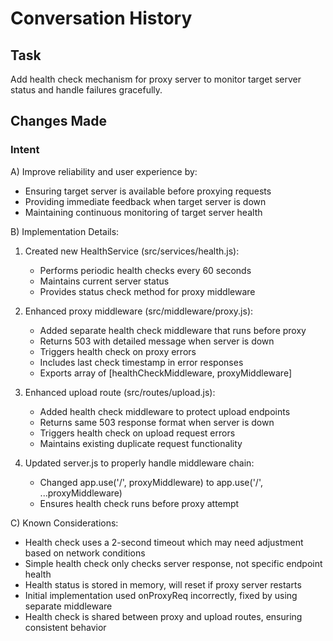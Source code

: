 # Conversation History

## Task
Add health check mechanism for proxy server to monitor target server status and handle failures gracefully.

## Changes Made

### Intent
A) Improve reliability and user experience by:
   - Ensuring target server is available before proxying requests
   - Providing immediate feedback when target server is down
   - Maintaining continuous monitoring of target server health

B) Implementation Details:
   1. Created new HealthService (src/services/health.js):
      - Performs periodic health checks every 60 seconds
      - Maintains current server status
      - Provides status check method for proxy middleware

   2. Enhanced proxy middleware (src/middleware/proxy.js):
      - Added separate health check middleware that runs before proxy
      - Returns 503 with detailed message when server is down
      - Triggers health check on proxy errors
      - Includes last check timestamp in error responses
      - Exports array of [healthCheckMiddleware, proxyMiddleware]

   3. Enhanced upload route (src/routes/upload.js):
      - Added health check middleware to protect upload endpoints
      - Returns same 503 response format when server is down
      - Triggers health check on upload request errors
      - Maintains existing duplicate request functionality

   4. Updated server.js to properly handle middleware chain:
      - Changed app.use('/', proxyMiddleware) to app.use('/', ...proxyMiddleware)
      - Ensures health check runs before proxy attempt

C) Known Considerations:
   - Health check uses a 2-second timeout which may need adjustment based on network conditions
   - Simple health check only checks server response, not specific endpoint health
   - Health status is stored in memory, will reset if proxy server restarts
   - Initial implementation used onProxyReq incorrectly, fixed by using separate middleware
   - Health check is shared between proxy and upload routes, ensuring consistent behavior
